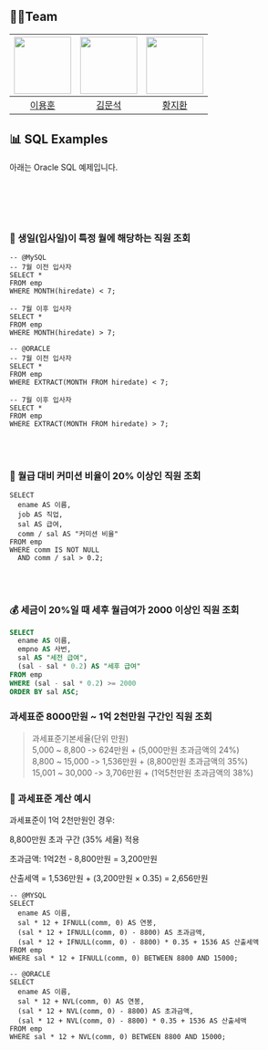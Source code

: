 ## 👨‍💻Team
|<img src="https://avatars.githubusercontent.com/u/56614731?v=4" width="100" height="100"/>|<img src="https://avatars.githubusercontent.com/u/117507439?v=4" width="100" height="100"/>|<img src="https://avatars.githubusercontent.com/u/87272634?v=4" width="100" height="100"/>|
|:-:|:-:|:-:|
|[이용훈](https://github.com/dldydgns)|[김문석](https://github.com/moonstone0514)|[황지환](https://github.com/jihwan77)|<br/>[@](https://github.com/ddd)|


## 📊 SQL Examples

아래는 Oracle SQL 예제입니다.

<br>




<br></br>
### 📅 생일(입사일)이 특정 월에 해당하는 직원 조회


```
-- @MySQL
-- 7월 이전 입사자
SELECT *
FROM emp
WHERE MONTH(hiredate) < 7;

-- 7월 이후 입사자
SELECT *
FROM emp
WHERE MONTH(hiredate) > 7;

-- @ORACLE
-- 7월 이전 입사자
SELECT *
FROM emp
WHERE EXTRACT(MONTH FROM hiredate) < 7;

-- 7월 이후 입사자
SELECT *
FROM emp
WHERE EXTRACT(MONTH FROM hiredate) > 7;
```
<br></br>


### 💼 월급 대비 커미션 비율이 20% 이상인 직원 조회
```
SELECT
  ename AS 이름,
  job AS 직업,
  sal AS 급여,
  comm / sal AS "커미션 비율"
FROM emp
WHERE comm IS NOT NULL
  AND comm / sal > 0.2;
  ```
<br></br>


### 💰 세금이 20%일 때 세후 월급여가 2000 이상인 직원 조회

```sql
SELECT 
  ename AS 이름,
  empno AS 사번,
  sal AS "세전 급여",
  (sal - sal * 0.2) AS "세후 급여"
FROM emp
WHERE (sal - sal * 0.2) >= 2000
ORDER BY sal ASC;
```


###  과세표준 8000만원 ~ 1억 2천만원 구간인 직원 조회

>과세표준기본세율(단위 만원)<br>
>5,000 ~ 8,800 -> 624만원 + (5,000만원 초과금액의 24%)<br>
>8,800 ~ 15,000 -> 1,536만원 + (8,800만원 초과금액의 35%)<br>
>15,001 ~ 30,000 -> 3,706만원 + (1억5천만원 초과금액의 38%)

###  🧾 과세표준 계산 예시

과세표준이 1억 2천만원인 경우:

8,800만원 초과 구간 (35% 세율) 적용

초과금액: 1억2천 - 8,800만원 = 3,200만원 

산출세액 = 1,536만원 + (3,200만원 × 0.35) = 2,656만원

```
-- @MYSQL
SELECT
  ename AS 이름,
  sal * 12 + IFNULL(comm, 0) AS 연봉,
  (sal * 12 + IFNULL(comm, 0) - 8800) AS 초과금액,
  (sal * 12 + IFNULL(comm, 0) - 8800) * 0.35 + 1536 AS 산출세액
FROM emp
WHERE sal * 12 + IFNULL(comm, 0) BETWEEN 8800 AND 15000;

-- @ORACLE
SELECT
  ename AS 이름,
  sal * 12 + NVL(comm, 0) AS 연봉,
  (sal * 12 + NVL(comm, 0) - 8800) AS 초과금액,
  (sal * 12 + NVL(comm, 0) - 8800) * 0.35 + 1536 AS 산출세액
FROM emp
WHERE sal * 12 + NVL(comm, 0) BETWEEN 8800 AND 15000;

```
